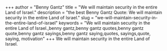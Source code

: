 +++
author = "Benny Gantz"
title = "We will maintain security in the entire Land of Israel."
description = "the best Benny Gantz Quote: We will maintain security in the entire Land of Israel."
slug = "we-will-maintain-security-in-the-entire-land-of-israel"
keywords = "We will maintain security in the entire Land of Israel.,benny gantz,benny gantz quotes,benny gantz quote,benny gantz sayings,benny gantz saying,quotes, sayings,quote, saying, motivation"
+++
We will maintain security in the entire Land of Israel.
